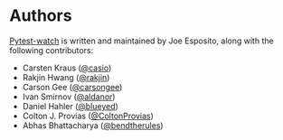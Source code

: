 Authors
=======

[Pytest-watch][home] is written and maintained by Joe Esposito,
along with the following contributors:

- Carsten Kraus ([@casio](https://github.com/casio))
- Rakjin Hwang ([@rakjin](https://github.com/rakjin))
- Carson Gee ([@carsongee](https://github.com/carsongee))
- Ivan Smirnov ([@aldanor](https://github.com/aldanor))
- Daniel Hahler ([@blueyed](https://github.com/blueyed))
- Colton J. Provias ([@ColtonProvias](https://github.com/ColtonProvias))
- Abhas Bhattacharya ([@bendtherules](https://github.com/bendtherules))

[home]: README.md
